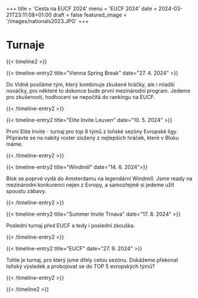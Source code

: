 +++
title = 'Cesta na EUCF 2024'
menu = 'EUCF 2024'
date = 2024-03-21T23:11:08+01:00
draft = false
featured_image = '/images/nationals2023.JPG'
+++

# Turnaje

{{< timeline2 >}}

{{< timeline-entry2 title="Vienna Spring Break" date="27. 4. 2024" >}}

Do Vídně posíláme tým, který kombinuje zkušené hráčky, ale i mladší nováčky, pro některé to dokonce bude první mezinárodní program. Jedeme pro zkušenosti, hodhocení se nepočítá do rankingu na EUCF.

{{< /timeline-entry2 >}}

{{< timeline-entry2 title="Elite Invite Leuven" date="10. 5. 2024" >}}

První Elite Invite - turnaj pro top 8 týmů z loňské sezóny Evropské ligy. Připravte se na nabitý roster složený z nejlepších hráček, které v Bloku máme.

{{< /timeline-entry2 >}}

{{< timeline-entry2 title="Windmill" date="14. 6. 2024">}}

Blok se poprvé vydá do Amsterdamu na legendární Windmill. Jsme ready na mezinárodní konkurenci nejen z Evropy, a samozřejmě si jedeme užít spoustu zábavy.

{{< /timeline-entry2 >}}

{{< timeline-entry2 title="Summer Invite Trnava" date="17. 8. 2024" >}}

Poslední turnaj před EUCF a tedy i poslední zkouška.

{{< /timeline-entry2 >}}

{{< timeline-entry2 title="EUCF" date="27. 9. 2024" >}}

Tohle je turnaj, pro který jsme dřely celou sezónu. Dokážeme překonat loňský výsledek a probojovat se do TOP 5 evropských týmů?

{{< /timeline-entry2 >}}

{{< /timeline2 >}}

